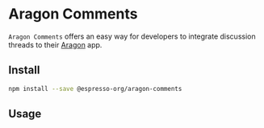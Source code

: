 # Aragon Comments

`Aragon Comments` offers an easy way for developers to integrate discussion threads to their [Aragon]() app. 

## Install

```bash
npm install --save @espresso-org/aragon-comments
```

## Usage





